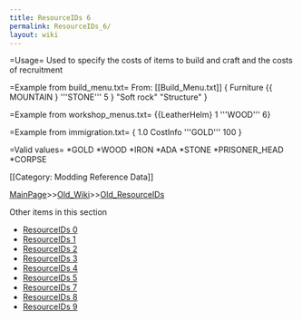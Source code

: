 ```yaml
---
title: ResourceIDs 6
permalink: ResourceIDs_6/
layout: wiki
---
```

=Usage=
Used to specify the costs of items to build and craft and the costs of recruitment

=Example from build_menu.txt=
From: [[Build_Menu.txt]]
 { Furniture {{ MOUNTAIN } '''STONE''' 5 } &quot;Soft rock&quot; &quot;Structure&quot; }

=Example from workshop_menus.txt=
 {{LeatherHelm} 1 '''WOOD''' 6}

=Example from immigration.txt=
 { 1.0 CostInfo '''GOLD''' 100 }

=Valid values=
*GOLD
*WOOD
*IRON
*ADA
*STONE
*PRISONER_HEAD
*CORPSE

[[Category: Modding Reference Data]]

[MainPage](/keeperrl_wiki/ "wikilink")>>[Old_Wiki](/keeperrl_wiki/Old_Wiki "wikilink")>>[Old_ResourceIDs](/keeperrl_wiki/Old_ResourceIDs "wikilink")

Other items in this section
-    [ResourceIDs 0](/keeperrl_wiki/ResourceIDs_0 "wikilink")
-    [ResourceIDs 1](/keeperrl_wiki/ResourceIDs_1 "wikilink")
-    [ResourceIDs 2](/keeperrl_wiki/ResourceIDs_2 "wikilink")
-    [ResourceIDs 3](/keeperrl_wiki/ResourceIDs_3 "wikilink")
-    [ResourceIDs 4](/keeperrl_wiki/ResourceIDs_4 "wikilink")
-    [ResourceIDs 5](/keeperrl_wiki/ResourceIDs_5 "wikilink")
-    [ResourceIDs 7](/keeperrl_wiki/ResourceIDs_7 "wikilink")
-    [ResourceIDs 8](/keeperrl_wiki/ResourceIDs_8 "wikilink")
-    [ResourceIDs 9](/keeperrl_wiki/ResourceIDs_9 "wikilink")
